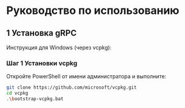 # Руководство по использованию 
## 1 Установка gRPC
Инструкция для Windows (через vcpkg):
### Шаг 1 Установки vcpkg
Откройте PowerShell от имени администратора и выполните:
```bash
git clone https://github.com/microsoft/vcpkg.git
cd vcpkg
.\bootstrap-vcpkg.bat
```

